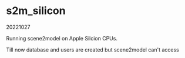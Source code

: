 # s2m_silicon

20221027

Running scene2model on Apple Silcion CPUs.

Till now database and users are created but scene2model can't access 

